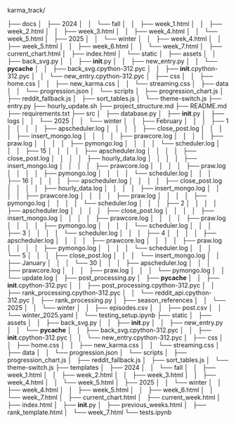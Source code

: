 karma_track/

├── docs
│   ├── 2024
│   │   └── fall
│   │       ├── week_1.html
│   │       ├── week_2.html
│   │       ├── week_3.html
│   │       ├── week_4.html
│   │       └── week_5.html
│   ├── 2025
│   │   └── winter
│   │       ├── week_4.html
│   │       ├── week_5.html
│   │       ├── week_6.html
│   │       └── week_7.html
│   ├── current_chart.html
│   ├── index.html
│   └── static
│       ├── assets
│       │   ├── back_svg.py
│       │   ├── __init__.py
│       │   ├── new_entry.py
│       │   └── __pycache__
│       │       ├── back_svg.cpython-312.pyc
│       │       ├── __init__.cpython-312.pyc
│       │       └── new_entry.cpython-312.pyc
│       ├── css
│       │   ├── home.css
│       │   ├── new_karma.css
│       │   └── streaming.css
│       ├── data
│       │   └── progression.json
│       └── scripts
│           ├── progression_chart.js
│           ├── reddit_fallback.js
│           ├── sort_tables.js
│           └── theme-switch.js
├── entry.py
├── hourly_update.sh
├── project_structure.md
├── README.md
├── requirements.txt
├── src
│   ├── database.py
│   ├── __init__.py
│   ├── logs
│   │   └── 2025
│   │       └── winter
│   │           ├── February
│   │           │   ├── 1
│   │           │   │   ├── apscheduler.log
│   │           │   │   ├── close_post.log
│   │           │   │   ├── insert_mongo.log
│   │           │   │   ├── prawcore.log
│   │           │   │   ├── praw.log
│   │           │   │   ├── pymongo.log
│   │           │   │   └── scheduler.log
│   │           │   ├── 15
│   │           │   │   ├── apscheduler.log
│   │           │   │   ├── close_post.log
│   │           │   │   ├── hourly_data.log
│   │           │   │   ├── insert_mongo.log
│   │           │   │   ├── prawcore.log
│   │           │   │   ├── praw.log
│   │           │   │   ├── pymongo.log
│   │           │   │   └── scheduler.log
│   │           │   ├── 16
│   │           │   │   ├── apscheduler.log
│   │           │   │   ├── close_post.log
│   │           │   │   ├── hourly_data.log
│   │           │   │   ├── insert_mongo.log
│   │           │   │   ├── prawcore.log
│   │           │   │   ├── praw.log
│   │           │   │   ├── pymongo.log
│   │           │   │   └── scheduler.log
│   │           │   ├── 2
│   │           │   │   ├── apscheduler.log
│   │           │   │   ├── close_post.log
│   │           │   │   ├── insert_mongo.log
│   │           │   │   ├── prawcore.log
│   │           │   │   ├── praw.log
│   │           │   │   ├── pymongo.log
│   │           │   │   └── scheduler.log
│   │           │   ├── 3
│   │           │   │   └── scheduler.log
│   │           │   ├── 4
│   │           │   │   ├── apscheduler.log
│   │           │   │   ├── prawcore.log
│   │           │   │   ├── praw.log
│   │           │   │   ├── pymongo.log
│   │           │   │   └── scheduler.log
│   │           │   └── 5
│   │           │       ├── close_post.log
│   │           │       └── insert_mongo.log
│   │           ├── January
│   │           │   └── 30
│   │           │       ├── apscheduler.log
│   │           │       ├── prawcore.log
│   │           │       ├── praw.log
│   │           │       └── pymongo.log
│   │           └── update.log
│   ├── post_processing.py
│   ├── __pycache__
│   │   ├── __init__.cpython-312.pyc
│   │   ├── post_processing.cpython-312.pyc
│   │   ├── rank_processing.cpython-312.pyc
│   │   └── reddit_api.cpython-312.pyc
│   ├── rank_processing.py
│   ├── season_references
│   │   └── 2025
│   │       └── winter
│   │           ├── episodes.csv
│   │           ├── post.csv
│   │           └── winter_2025.yaml
│   └── testing_setup.ipynb
├── static
│   ├── assets
│   │   ├── back_svg.py
│   │   ├── __init__.py
│   │   ├── new_entry.py
│   │   └── __pycache__
│   │       ├── back_svg.cpython-312.pyc
│   │       ├── __init__.cpython-312.pyc
│   │       └── new_entry.cpython-312.pyc
│   ├── css
│   │   ├── home.css
│   │   ├── new_karma.css
│   │   └── streaming.css
│   ├── data
│   │   └── progression.json
│   └── scripts
│       ├── progression_chart.js
│       ├── reddit_fallback.js
│       ├── sort_tables.js
│       └── theme-switch.js
├── templates
│   ├── 2024
│   │   └── fall
│   │       ├── week_1.html
│   │       ├── week_2.html
│   │       ├── week_3.html
│   │       ├── week_4.html
│   │       └── week_5.html
│   ├── 2025
│   │   └── winter
│   │       ├── week_4.html
│   │       ├── week_5.html
│   │       ├── week_6.html
│   │       └── week_7.html
│   ├── current_chart.html
│   ├── current_week.html
│   ├── index.html
│   ├── __init__.py
│   ├── previous_weeks.html
│   ├── rank_template.html
│   └── week_7.html
└── tests.ipynb


